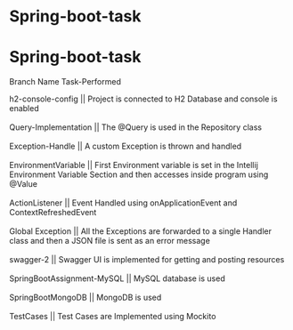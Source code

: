 # Spring-boot-task
# Spring-boot-task
Branch Name             Task-Performed

h2-console-config  ||     Project is connected to H2 Database and console is enabled<br><br>
Query-Implementation ||   The @Query is used in the Repository class<br><br>
Exception-Handle       || A custom Exception is thrown and handled<br><br>
EnvironmentVariable  ||  First Environment variable is set in the Intellij Environment Variable Section and then accesses inside program using @Value<br><br>
ActionListener        || Event Handled using onApplicationEvent and ContextRefreshedEvent<br><br> 
Global Exception       || All the Exceptions are forwarded to a single Handler class and then a JSON file is sent as an error message<br><br>
swagger-2     ||         Swagger UI is implemented for getting and posting resources<br><br>
SpringBootAssignment-MySQL ||  MySQL database is used<br><br>
SpringBootMongoDB       || MongoDB is used <br><br>
TestCases              || Test Cases are Implemented using Mockito <br><br>
